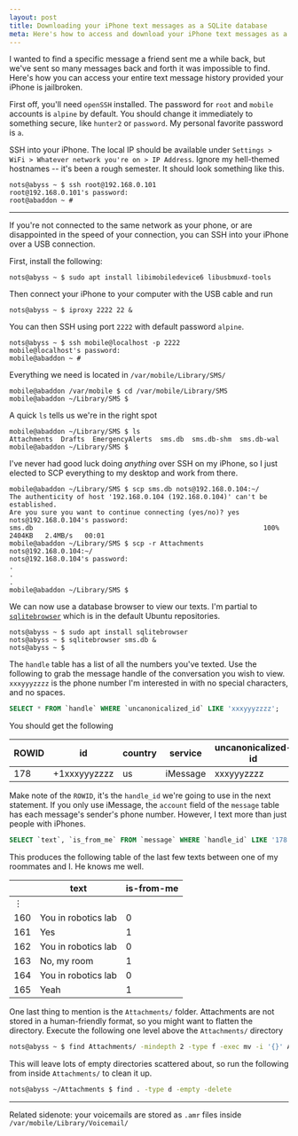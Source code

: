 ```yaml
---
layout: post
title: Downloading your iPhone text messages as a SQLite database
meta: Here's how to access and download your iPhone text messages as a SQLite database. Requires your phone to be jailbroken. Also works for retrieving your voicemail.
---
```


<link rel="stylesheet" href="{{ "/assets/styles/tables.css" | prepend: site.baseurl }}">

I wanted to find a specific message a friend sent me a while back, but we've sent so many messages back and forth it was impossible to find. Here's how you can access your entire text message history provided your iPhone is jailbroken.

First off, you'll need `openSSH` installed. The password for `root` and `mobile` accounts is `alpine` by default. You should change it immediately to something secure, like `hunter2` or `password`. My personal favorite password is `a`.

SSH into your iPhone. The local IP should be available under `Settings > WiFi > Whatever network you're on > IP Address`. Ignore my hell-themed hostnames -- it's been a rough semester. It should look something like this.

```
nots@abyss ~ $ ssh root@192.168.0.101
root@192.168.0.101's password:
root@abaddon ~ #
```

---

If you're not connected to the same network as your phone, or are disappointed in the speed of your connection, you can SSH into your iPhone over a USB connection.

First, install the following:

```
nots@abyss ~ $ sudo apt install libimobiledevice6 libusbmuxd-tools
```

Then connect your iPhone to your computer with the USB cable and run

```
nots@abyss ~ $ iproxy 2222 22 &
```

You can then SSH using port `2222` with default password `alpine`.

```
nots@abyss ~ $ ssh mobile@localhost -p 2222
mobile@localhost's password:
mobile@abaddon ~ #
```

Everything we need is located in `/var/mobile/Library/SMS/`

```
mobile@abaddon /var/mobile $ cd /var/mobile/Library/SMS
mobile@abaddon ~/Library/SMS $
```

A quick `ls` tells us we're in the right spot

```
mobile@abaddon ~/Library/SMS $ ls
Attachments  Drafts  EmergencyAlerts  sms.db  sms.db-shm  sms.db-wal
mobile@abaddon ~/Library/SMS $
```

I've never had good luck doing *anything* over SSH on my iPhone, so I just elected to SCP everything to my desktop and work from there.

```
mobile@abaddon ~/Library/SMS $ scp sms.db nots@192.168.0.104:~/
The authenticity of host '192.168.0.104 (192.168.0.104)' can't be established.
Are you sure you want to continue connecting (yes/no)? yes
nots@192.168.0.104's password:
sms.db                                                          100% 2404KB   2.4MB/s   00:01
mobile@abaddon ~/Library/SMS $ scp -r Attachments nots@192.168.0.104:~/
nots@192.168.0.104's password:
.
.
.
mobile@abaddon ~/Library/SMS $
```

We can now use a database browser to view our texts. I'm partial to [`sqlitebrowser`](http://sqlitebrowser.org/) which is in the default Ubuntu repositories.

```
nots@abyss ~ $ sudo apt install sqlitebrowser
nots@abyss ~ $ sqlitebrowser sms.db &
nots@abyss ~ $
```

The `handle` table has a list of all the numbers you've texted. Use the following to grab the message handle of the conversation you wish to view. `xxxyyyzzzz` is the phone number I'm interested in with no special characters, and no spaces.

```sql
SELECT * FROM `handle` WHERE `uncanonicalized_id` LIKE 'xxxyyyzzzz';
```

You should get the following

| ROWID | id           | country | service  | uncanonicalized-id |
|-------|--------------|---------|----------|--------------------|
| 178   | +1xxxyyyzzzz | us      | iMessage | xxxyyyzzzz         |

Make note of the `ROWID`, it's the `handle_id` we're going to use in the next statement. If you only use iMessage, the `account` field of the `message` table has each message's sender's phone number. However, I text more than just people with iPhones.

```sql
SELECT `text`, `is_from_me` FROM `message` WHERE `handle_id` LIKE '178';
```

This produces the following table of the last few texts between one of my roommates and I. He knows me well.

|     | text                | is-from-me |
|-----|---------------------|------------|
| &#8942; |                 |            |
| 160 | You in robotics lab | 0          |
| 161 | Yes                 | 1          |
| 162 | You in robotics lab | 0          |
| 163 | No, my room         | 1          |
| 164 | You in robotics lab | 0          |
| 165 | Yeah                | 1          |

One last thing to mention is the `Attachments/` folder. Attachments are not stored in a human-friendly format, so you might want to flatten the directory. Execute the following one level above the `Attachments/` directory

```sh
nots@abyss ~ $ find Attachments/ -mindepth 2 -type f -exec mv -i '{}' Attachments/ ';'
```

This will leave lots of empty directories scattered about, so run the following from inside `Attachments/` to clean it up.

```sh
nots@abyss ~/Attachments $ find . -type d -empty -delete
```

---

Related sidenote: your voicemails are stored as `.amr` files inside `/var/mobile/Library/Voicemail/`
